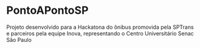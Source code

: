 PontoAPontoSP
=============

Projeto desenvolvido para a Hackatona do ônibus promovida pela SPTrans e parceiros pela equipe Inova, representando o Centro Universitário Senac São Paulo
